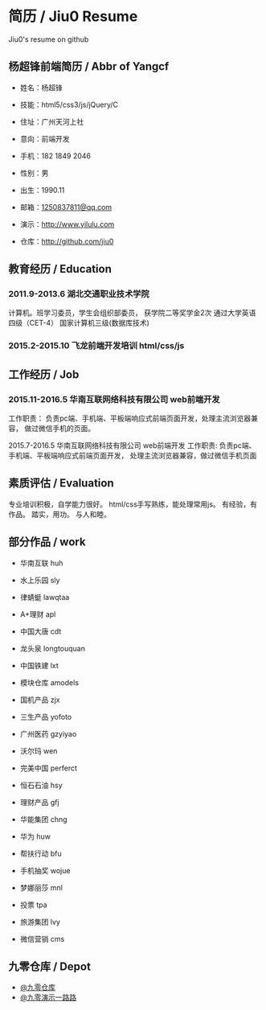 # 简历 / Jiu0 Resume
Jiu0's resume on github



## 杨超锋前端简历 / Abbr of Yangcf


* 姓名：杨超锋
* 技能：html5/css3/js/jQuery/C
* 住址：广州天河上社

* 意向：前端开发
* 手机：182 1849 2046

* 性别：男
* 出生：1990.11
* 邮箱：1250837811@qq.com

* 演示：http://www.yilulu.com
* 仓库：http://github.com/jiu0



## 教育经历 / Education


### 2011.9-2013.6 湖北交通职业技术学院
计算机。班学习委员，学生会组织部委员，
获学院二等奖学金2次
通过大学英语四级（CET-4）
国家计算机三级(数据库技术)

### 2015.2-2015.10 飞龙前端开发培训 html/css/js



## 工作经历 / Job


### 2015.11-2016.5  华南互联网络科技有限公司  web前端开发
工作职责： 负责pc端、手机端、平板端响应式前端页面开发，处理主流浏览器兼容，
做过微信手机的页面。

2015.7-2016.5  华南互联网络科技有限公司  web前端开发
工作职责: 负责pc端、手机端、平板端响应式前端页面开发，
处理主流浏览器兼容，做过微信手机页面



## 素质评估 / Evaluation 

专业培训积极，自学能力很好。
html/css手写熟练，能处理常用js。
有经验，有作品。
踏实，用功。
与人和睦。




## 部分作品 / work



* 华南互联   huh
* 水上乐园   sly 
* 律蜻蜓     lawqtaa
* A+理财     apl
* 中国大唐   cdt
* 龙头泉     longtouquan
* 中国铁建   lxt

* 模块仓库   amodels
* 国机产品   zjx
* 三生产品   yofoto
* 广州医药   gzyiyao
* 沃尔玛     wen

* 完美中国   perferct
* 恒石石油   hsy
* 理财产品   gfj
* 华能集团   chng
* 华为       huw

* 帮扶行动   bfu
* 手机抽奖   wojue
* 梦娜丽莎   mnl
* 投票       tpa
* 旅游集团   lvy

* 微信营销   cms


## 九零仓库 / Depot


* [@九零仓库](https://github.com/jiu0)
* [@九零演示一路路](http://yilulu.com)

